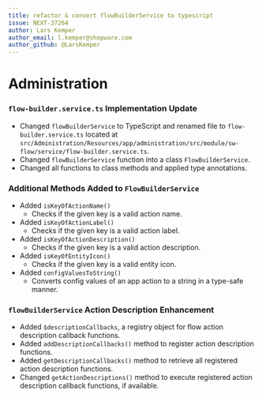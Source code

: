 ```yaml
---
title: refactor & convert flowBuilderService to typescript
issue: NEXT-37264
author: Lars Kemper
author_email: l.kemper@shopware.com
author_github: @LarsKemper
---
```

# Administration

### `flow-builder.service.ts` Implementation Update

* Changed `flowBuilderService` to TypeScript and renamed file to `flow-builder.service.ts` located at `src/Administration/Resources/app/administration/src/module/sw-flow/service/flow-builder.service.ts`.
* Changed `flowBuilderService` function into a class `FlowBuilderService`.
* Changed all functions to class methods and applied type annotations.

### Additional Methods Added to `FlowBuilderService`

* Added `isKeyOfActionName()`
    * Checks if the given key is a valid action name.
* Added `isKeyOfActionLabel()`
    * Checks if the given key is a valid action label.
* Added `isKeyOfActionDescription()`
    * Checks if the given key is a valid action description.
* Added `isKeyOfEntityIcon()`
    * Checks if the given key is a valid entity icon.
* Added `configValuesToString()`
    * Converts config values of an app action to a string in a type-safe manner.

### `flowBuilderService` Action Description Enhancement

* Added `$descriptionCallbacks`, a registry object for flow action description callback functions.
* Added `addDescriptionCallbacks()` method to register action description functions.
* Added `getDescriptionCallbacks()` method to retrieve all registered action description functions.
* Changed `getActionDescriptions()` method to execute registered action description callback functions, if available.
